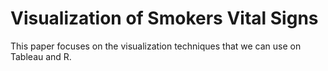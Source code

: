 # Visualization of Smokers Vital Signs
 This paper focuses on the visualization techniques that we can use on Tableau and R.
